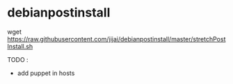 # debianpostinstall

wget https://raw.githubusercontent.com/jijai/debianpostinstall/master/stretchPostInstall.sh

TODO : 
- add puppet in hosts
